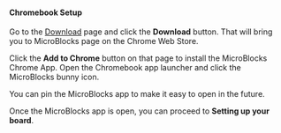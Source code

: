 #### Chromebook Setup ####

Go to the [Download](/download) page and click the **Download** button.
That will bring you to MicroBlocks page on the Chrome Web Store.

Click the **Add to Chrome** button on that page to install the MicroBlocks Chrome App.
Open the Chromebook app launcher and click the MicroBlocks bunny icon.

You can pin the MicroBlocks app to make it easy to open in the future.

Once the MicroBlocks app is open, you can proceed to **Setting up your board**.
